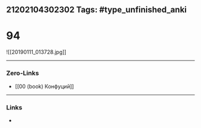 21202104302302
Tags: #type_unfinished_anki 
---
# 94

![[20190111_013728.jpg]]

---
### Zero-Links
- [[00 (book) Конфуций]]
---
### Links
-